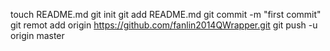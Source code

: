 touch README.md
git init
git add README.md
git commit -m "first commit"
git remot add origin https://github.com/fanlin2014QWrapper.git
git push -u origin master
